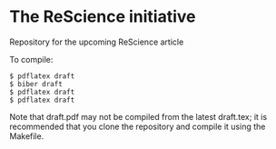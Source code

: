 # The ReScience initiative

Repository for the upcoming ReScience article

To compile:

```
$ pdflatex draft
$ biber draft
$ pdflatex draft
$ pdflatex draft
```
Note that draft.pdf may not be compiled from the latest draft.tex; it is recommended that you clone the repository and compile it using the Makefile.
